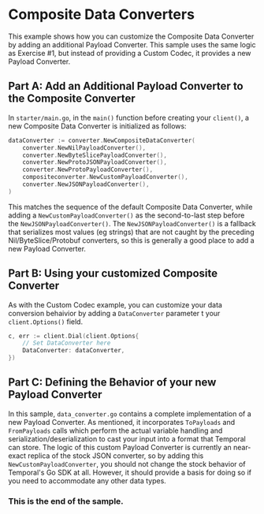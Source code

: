# Composite Data Converters

This example shows how you can customize the Composite Data Converter by adding an additional Payload Converter. This sample uses the same logic as Exercise #1, but instead of providing a Custom Codec, it provides a new Payload Converter.

## Part A: Add an Additional Payload Converter to the Composite Converter

In `starter/main.go`, in the `main()` function before creating your `client()`, a new Composite Data Converter is initialized as follows:

```go
dataConverter := converter.NewCompositeDataConverter(
    converter.NewNilPayloadConverter(),
    converter.NewByteSlicePayloadConverter(),
    converter.NewProtoJSONPayloadConverter(),
    converter.NewProtoPayloadConverter(),
    compositeconverter.NewCustomPayloadConverter(),
    converter.NewJSONPayloadConverter(),
)
```

This matches the sequence of the default Composite Data Converter, while adding a `NewCustomPayloadConverter()` as the second-to-last step before the `NewJSONPayloadConverter()`. The `NewJSONPayloadConverter()` is a fallback that serializes most values (eg strings) that are not caught by the preceding Nil/ByteSlice/Protobuf converters, so this is generally a good place to add a new Payload Converter.

## Part B: Using your customized Composite Converter

As with the Custom Codec example, you can customize your data conversion behaivior by adding a `DataConverter` parameter t your `client.Options()` field.

```go
c, err := client.Dial(client.Options{
    // Set DataConverter here
    DataConverter: dataConverter,
})
```

## Part C: Defining the Behavior of your new Payload Converter

In this sample, `data_converter.go` contains a complete implementation of a new Payload Converter. As mentioned, it incorporates `ToPayloads` and `FromPayloads` calls which perform the actual variable handling and serialization/deserialization to cast your input into a format that Temporal can store. The logic of this custom Payload Converter is currently an near-exact replica of the stock JSON converter, so by adding this `NewCustomPayloadConverter`, you should not change the stock behavior of Temporal's Go SDK at all. However, it should provide a basis for doing so if you need to accommodate any other data types.

### This is the end of the sample.
